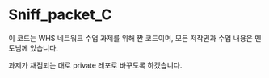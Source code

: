 # Sniff_packet_C

이 코드는 WHS 네트워크 수업 과제를 위해 짠 코드이며, 모든 저작권과 수업 내용은 멘토님께 있습니다.

과제가 채점되는 대로 private 레포로 바꾸도록 하겠습니다.

